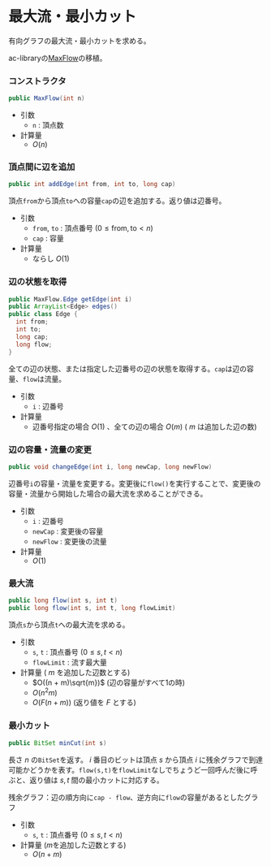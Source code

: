 # 最大流・最小カット
有向グラフの最大流・最小カットを求める。

ac-libraryの[MaxFlow](https://github.com/atcoder/ac-library/blob/master/document_ja/maxflow.md)の移植。

### コンストラクタ
```java
public MaxFlow(int n)
```
- 引数
  - `n` : 頂点数
- 計算量
  - $O(n)$

### 頂点間に辺を追加
```java
public int addEdge(int from, int to, long cap)
```
頂点`from`から頂点`to`への容量`cap`の辺を追加する。返り値は辺番号。
- 引数
  - `from`, `to` : 頂点番号 $(0 \le \mathrm{from}, \mathrm{to} \lt n)$
  - `cap` : 容量
- 計算量
  - ならし $O(1)$

### 辺の状態を取得
```java
public MaxFlow.Edge getEdge(int i)
public ArrayList<Edge> edges()
public class Edge {
  int from;
  int to;
  long cap;
  long flow;
}
```
全ての辺の状態、または指定した辺番号の辺の状態を取得する。`cap`は辺の容量、`flow`は流量。
- 引数
  - `i` : 辺番号
- 計算量
  - 辺番号指定の場合 $O(1)$ 、全ての辺の場合 $O(m)$  ( $m$ は追加した辺の数)

### 辺の容量・流量の変更
```java
public void changeEdge(int i, long newCap, long newFlow)
```
辺番号`i`の容量・流量を変更する。変更後に`flow()`を実行することで、変更後の容量・流量から開始した場合の最大流を求めることができる。
- 引数
  - `i` : 辺番号
  - `newCap` : 変更後の容量
  - `newFlow` : 変更後の流量
- 計算量
  - $O(1)$

### 最大流
```java
public long flow(int s, int t)
public long flow(int s, int t, long flowLimit)
```
頂点`s`から頂点`t`への最大流を求める。
- 引数
  - `s`, `t` : 頂点番号 $(0 \le s, t \lt n)$
  - `flowLimit` : 流す最大量
- 計算量 ( $m$ を追加した辺数とする)
  - $O((n + m)\sqrt{m})$ (辺の容量がすべて1の時)
  - $O(n^2m)$
  - $O(F(n + m))$ (返り値を $F$ とする)

### 最小カット
```java
public BitSet minCut(int s)
```
長さ $n$ の`BitSet`を返す。 $i$ 番目のビットは頂点 $s$ から頂点 $i$ に残余グラフで到達可能かどうかを表す。`flow(s,t)`を`flowLimit`なしでちょうど一回呼んだ後に呼ぶと、返り値は $s,t$ 間の最小カットに対応する。

残余グラフ：辺の順方向に`cap - flow`、逆方向に`flow`の容量があるとしたグラフ
- 引数
  - `s`, `t` : 頂点番号 $(0 \le s, t \lt n)$
- 計算量 ($m$を追加した辺数とする)
  - $O(n + m)$

